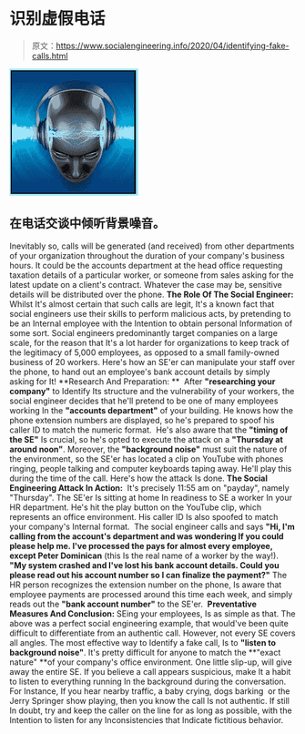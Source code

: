 # 识别虚假电话

> 原文：<https://www.socialengineering.info/2020/04/identifying-fake-calls.html>

[![](img/d5a138df98e9a19fc2b4312ff1d499ff.png)](https://1.bp.blogspot.com/-p0eGicZFRnc/XpwoHO2TSYI/AAAAAAAAj1w/VoOq8DLwH38tuR3uW2LMZSVUBSlDL7rlgCLcBGAsYHQ/s1600/Soial%2BEngineering%2BListen.%2Bwww.socialengineers.net.png)

## 在电话交谈中倾听背景噪音。

Inevitably so, calls will be generated (and received) from other departments of your organization throughout the duration of your company's business hours. It could be the accounts department at the head office requesting taxation details of a particular worker, or someone from sales asking for the latest update on a client's contract. Whatever the case may be, sensitive details will be distributed over the phone.
  **The Role Of The Social Engineer:**
  Whilst It's almost certain that such calls are legit, It's a known fact that social engineers use their skills to perform malicious acts, by pretending to be an Internal employee with the Intention to obtain personal Information of some sort. Social engineers predominantly target companies on a large scale, for the reason that It's a lot harder for organizations to keep track of the legitimacy of 5,000 employees, as opposed to a small family-owned business of 20 workers. Here's how an SE'er can manipulate your staff over the phone, to hand out an employee's bank account details by simply asking for It!
  **Research And Preparation: ** 
  After **"researching your company"** to Identify Its structure and the vulnerability of your workers, the social engineer decides that he'll pretend to be one of many employees working In the **"accounts department"** of your building. He knows how the phone extension numbers are displayed, so he's prepared to spoof his caller ID to match the numeric format. 
  He's also aware that the **"timing of the SE"** Is crucial, so he's opted to execute the attack on a **"Thursday at around noon"**. Moreover, the **"background noise"** must suit the nature of the environment, so the SE'er has located a clip on YouTube with phones ringing, people talking and computer keyboards taping away. He'll play this during the time of the call. Here's how the attack Is done.
  **The Social Engineering Attack In Action:** 
  It's precisely 11:55 am on "payday", namely "Thursday". The SE'er Is sitting at home In readiness to SE a worker In your HR department. He's hit the play button on the YouTube clip, which represents an office environment. His caller ID Is also spoofed to match your company's Internal format. 
  The social engineer calls and says **"Hi, I'm calling from the account's department and was wondering If you could please help me. I've processed the pays for almost every employee, except Peter Dominican** (this Is the real name of a worker by the way!). **"My system crashed and I've lost his bank account details. Could you please read out his account number so I can finalize the payment?"** The HR person recognizes the extension number on the phone, Is aware that employee payments are processed around this time each week, and simply reads out the **"bank account number"** to the SE'er. 
  **Preventative Measures And Conclusion:**
  SEing your employees, Is as simple as that. The above was a perfect social engineering example, that would've been quite difficult to differentiate from an authentic call. However, not every SE covers all angles. The most effective way to Identify a fake call, Is to **"listen to background noise"**. It's pretty difficult for anyone to match the **"exact nature" **of your company's office environment. One little slip-up, will give away the entire SE.
  If you believe a call appears suspicious, make It a habit to listen to everything running In the background during the conversation. For Instance, If you hear nearby traffic, a baby crying, dogs barking  or the Jerry Springer show playing, then you know the call Is not authentic. If still In doubt, try and keep the caller on the line for as long as possible, with the Intention to listen for any Inconsistencies that Indicate fictitious behavior.